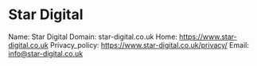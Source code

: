 
# Star Digital

Name: Star Digital
Domain: star-digital.co.uk
Home: https://www.star-digital.co.uk
Privacy_policy: https://www.star-digital.co.uk/privacy/
Email: info@star-digital.co.uk
